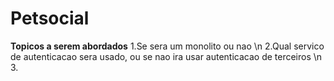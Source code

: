# Petsocial

**Topicos a serem abordados**
   1.Se sera um monolito ou nao \n
   2.Qual servico de autenticacao sera usado, ou se nao ira usar autenticacao de terceiros \n
   3.
